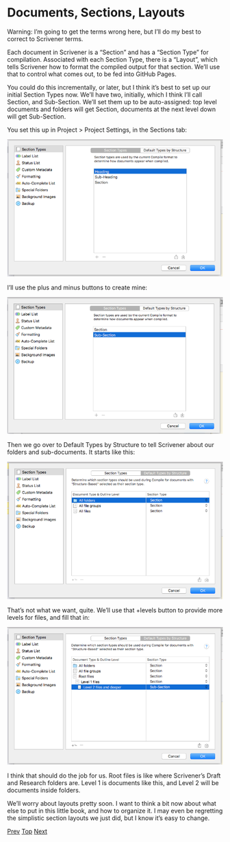 # Documents, Sections, Layouts #

Warning: I’m going to get the terms wrong here, but I’ll do my best to correct to Scrivener terms.

Each document in Scrivener is a “Section” and has a “Section Type” for compilation. Associated with each Section Type, there is a “Layout”, which tells Scrivener how to format the compiled output for that section. We’ll use that to control what comes out, to be fed into GitHub Pages.

You could do this incrementally, or later, but I think it’s best to set up our initial Section Types now. We’ll have two, initially, which I think I’ll call Section, and Sub-Section. We’ll set them up to be auto-assigned: top level documents and folders will get Section, documents at the next level down will get Sub-Section.

You set this up in Project > Project Settings, in the Sections tab:

![](ScreenShot2018-06-15at4.31.51AM.png)

I’ll use the plus and minus buttons to create mine:

![](ScreenShot2018-06-15at4.33.00AM.png)

Then we go over to Default Types by Structure to tell Scrivener about our folders and sub-documents. It starts like this:

![](ScreenShot2018-06-15at4.34.19AM.png)

That’s not what we want, quite. We’ll use that +levels button to provide more levels for files, and fill that in:

![](ScreenShot2018-06-15at4.35.50AM.png)

I think that should do the job for us. Root files is like where Scrivener’s Draft and Research folders are. Level 1 is documents like this, and Level 2 will be documents inside folders. 

We’ll worry about layouts pretty soon. I want to think a bit now about what else to put in this little book, and how to organize it. I may even be regretting the simplistic section layouts we just did, but I know it’s easy to change.



[Prev](06.html) [Top](index.html) [Next](08.html)
